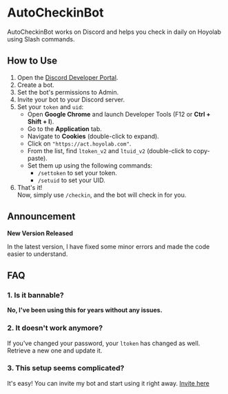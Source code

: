 # AutoCheckinBot

AutoCheckinBot works on Discord and helps you check in daily on Hoyolab using Slash commands.


## How to Use

1. Open the [Discord Developer Portal](https://discord.com/developers/).
2. Create a bot.
3. Set the bot's permissions to Admin.
4. Invite your bot to your Discord server.
5. Set your `token` and `uid`:
    - Open **Google Chrome** and launch Developer Tools (F12 or **Ctrl + Shift + I**).
    - Go to the **Application** tab.
    - Navigate to **Cookies** (double-click to expand).
    - Click on `"https://act.hoyolab.com"`.
    - From the list, find `ltoken_v2` and `ltuid_v2` (double-click to copy-paste).
    - Set them up using the following commands:
      - `/settoken` to set your token.
      - `/setuid` to set your UID.
6. That's it!  
   Now, simply use `/checkin`, and the bot will check in for you.

## Announcement
**New Version Released**

In the latest version, I have fixed some minor errors and made the code easier to understand.

## FAQ

### 1. Is it bannable?  
**No, I've been using this for years without any issues.**

### 2. It doesn't work anymore?  
If you've changed your password, your `ltoken` has changed as well. Retrieve a new one and update it.

### 3. This setup seems complicated?  
It's easy! You can invite my bot and start using it right away. [Invite here](https://discord.com/oauth2/authorize?client_id=1343529159925829693)
